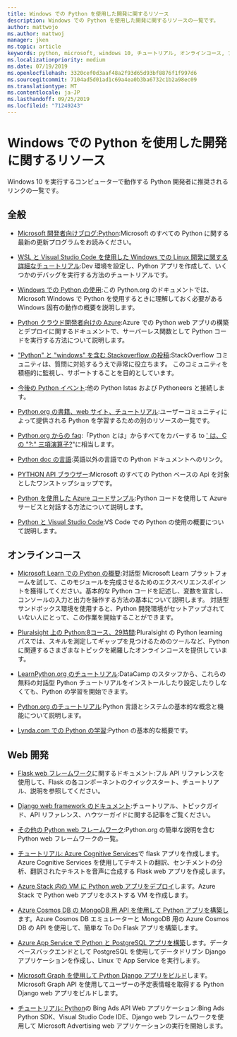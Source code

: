 ```yaml
---
title: Windows での Python を使用した開発に関するリソース
description: Windows での Python を使用した開発に関するリソースの一覧です。
author: mattwojo
ms.author: mattwoj
manager: jken
ms.topic: article
keywords: python, microsoft, windows 10, チュートリアル, オンラインコース, ブログ, イベント
ms.localizationpriority: medium
ms.date: 07/19/2019
ms.openlocfilehash: 3320cef0d3aaf48a2f93d65d93bf8876f1f997d6
ms.sourcegitcommit: 7104ad5d01ad1c69a4ea0b3ba6732c1b2a98ec09
ms.translationtype: MT
ms.contentlocale: ja-JP
ms.lasthandoff: 09/25/2019
ms.locfileid: "71249243"
---
```

# <a name="resources-for-developing-with-python-on-windows"></a>Windows での Python を使用した開発に関するリソース

Windows 10 を実行するコンピューターで動作する Python 開発者に推奨されるリンクの一覧です。

## <a name="general"></a>全般

- [Microsoft 開発者向けブログ:Python](https://devblogs.microsoft.com/python/):Microsoft のすべての Python に関する最新の更新プログラムをお読みください。

- [WSL と Visual Studio Code を使用した Windows での Linux 開発に関する詳細なチュートリアル](https://devblogs.microsoft.com/commandline/an-in-depth-tutorial-on-linux-development-on-windows-with-wsl-and-visual-studio-code/):Dev 環境を設定し、Python アプリを作成して、いくつかのデバッグを実行する方法のチュートリアルです。

- [Windows での Python の使用](https://docs.python.org/3/using/windows.html):この Python.org のドキュメントでは、Microsoft Windows で Python を使用するときに理解しておく必要がある Windows 固有の動作の概要を説明します。

- [Python クラウド開発者向けの Azure](https://docs.microsoft.com/azure/python/):Azure での Python web アプリの構築とデプロイに関するドキュメントで、サーバーレス関数として Python コードを実行する方法について説明します。

- ["Python" と "windows" を含む Stackoverflow の投稿](https://stackoverflow.com/questions/4750806/how-do-i-install-pip-on-windows/12476379):StackOverflow コミュニティは、質問に対処するうえで非常に役立ちます。 このコミュニティを積極的に監視し、サポートすることを目的としています。

- [今後の Python イベント](https://www.python.org/events/python-events):他の Python Istas および Pythoneers と接続します。

- [Python.org の書籍、web サイト、チュートリアル](https://wiki.python.org/moin/BeginnersGuide/Programmers):ユーザーコミュニティによって提供される Python を学習するための別のリソースの一覧です。

- [Python.org からの faq](https://docs.python.org/3/faq/):「Python とは」からすべてをカバーする to [' は、C の "?:" 三項演算子?](https://docs.python.org/3/faq/programming.html#is-there-an-equivalent-of-c-s-ternary-operator)"に相当します。

- [Python doc の言語](https://wiki.python.org/moin/Languages):英語以外の言語での Python ドキュメントへのリンク。

- [PYTHON API ブラウザー](https://docs.microsoft.com/python/api/?view=azure-python):Microsoft のすべての Python ベースの Api を対象としたワンストップショップです。

- [Python を使用した Azure コードサンプル](https://azure.microsoft.com/en-us/resources/samples/?platform=python&sort=0):Python コードを使用して Azure サービスと対話する方法について説明します。

- [Python と Visual Studio Code](https://code.visualstudio.com/docs/languages/python):VS Code での Python の使用の概要について説明します。

## <a name="online-courses"></a>オンラインコース

- [Microsoft Learn での Python の概要](https://docs.microsoft.com/en-us/learn/modules/intro-to-python/):対話型 Microsoft Learn プラットフォームを試して、このモジュールを完成させるためのエクスペリエンスポイントを獲得してください。基本的な Python コードを記述し、変数を宣言し、コンソールの入力と出力を操作する方法の基本について説明します。 対話型サンドボックス環境を使用すると、Python 開発環境がセットアップされていない人にとって、この作業を開始することができます。

- [Pluralsight 上の Python:8コース、29時間](https://app.pluralsight.com/paths/skills/python):Pluralsight の Python learning パスでは、スキルを測定してギャップを見つけるためのツールなど、Python に関連するさまざまなトピックを網羅したオンラインコースを提供しています。

- [LearnPython.org のチュートリアル](https://www.learnpython.org/):DataCamp のスタッフから、これらの無料の対話型 Python チュートリアルをインストールしたり設定したりしなくても、Python の学習を開始できます。

- [Python.org のチュートリアル](https://docs.python.org/3/tutorial/index.html):Python 言語とシステムの基本的な概念と機能について説明します。

- [Lynda.com での Python の学習](https://www.lynda.com/Python-tutorials/Learning-Python/661773-2.html):Python の基本的な概要です。

## <a name="web-development"></a>Web 開発

- [Flask web フレームワーク](https://flask.palletsprojects.com/en/1.1.x/)に関するドキュメント:フル API リファレンスを使用して、Flask の各コンポーネントのクイックスタート、チュートリアル、説明を参照してください。

- [Django web framework のドキュメント](https://docs.djangoproject.com/en/2.2/):チュートリアル、トピックガイド、API リファレンス、ハウツーガイドに関する記事をご覧ください。

- [その他の Python web フレームワーク](https://wiki.python.org/moin/WebFrameworks):Python.org の簡単な説明を含む Python web フレームワークの一覧。

- [チュートリアル: Azure Cognitive Services](https://docs.microsoft.com/azure/cognitive-services/translator/tutorial-build-flask-app-translation-synthesis)で flask アプリを作成します。Azure Cognitive Services を使用してテキストの翻訳、センチメントの分析、翻訳されたテキストを音声に合成する Flask web アプリを作成します。

- [Azure Stack 内の VM に Python web アプリをデプロイ](https://docs.microsoft.com/azure-stack/user/azure-stack-dev-start-howto-vm-python)します。Azure Stack で Python web アプリをホストする VM を作成します。

- [Azure Cosmos DB の MongoDB 用 API を使用して Python アプリを構築し](https://docs.microsoft.com/azure/cosmos-db/create-mongodb-flask)ます。Azure Cosmos DB エミュレーターと MongoDB 用の Azure Cosmos DB の API を使用して、簡単な To Do Flask アプリを構築します。

- [Azure App Service で Python と PostgreSQL アプリを構築](https://docs.microsoft.com/azure/app-service/containers/tutorial-python-postgresql-app)します。データベースバックエンドとして PostgreSQL を使用してデータドリブン Django アプリケーションを作成し、Linux で App Service を実行します。

- [Microsoft Graph を使用して Python Django アプリをビルド](https://docs.microsoft.com/graph/tutorials/python)します。Microsoft Graph API を使用してユーザーの予定表情報を取得する Python Django web アプリをビルドします。

- [チュートリアル: Python](https://docs.microsoft.com/advertising/guides/walkthrough-web-application-python?view=bingads-13)の Bing Ads API Web アプリケーション:Bing Ads Python SDK、Visual Studio Code IDE、Django web フレームワークを使用して Microsoft Advertising web アプリケーションの実行を開始します。

<!-- ## Data Science and Machine Learning

- Anaconda - brief description
- Canopy - brief description
- TensorFlow - brief description
- Scikit-Learn, Keras, PyTorch, etc - brief descriptions

## Desktop GUI app and IoT development

- PyQT - brief description
- PyJs - brief description
- PyGUI - brief descriptio
- Kivy - brief descriptio
- PyGTK - brief descriptio
- WxPython - brief description
- PyGame - brief description (with links to our internal games once they're done?) -->
